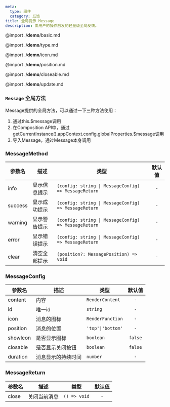 ```yaml
meta:
  type: 组件
  category: 反馈
title: 全局提示 Message
description: 由用户的操作触发的轻量级全局反馈。
```

@import ./__demo__/basic.md

@import ./__demo__/type.md

@import ./__demo__/icon.md

@import ./__demo__/position.md

@import ./__demo__/closeable.md

@import ./__demo__/update.md

### `Message` 全局方法

Message提供的全局方法，可以通过一下三种方法使用：
1. 通过this.$message调用
2. 在Composition API中，通过getCurrentInstance().appContext.config.globalProperties.$message调用
3. 导入Message，通过Message本身调用


### MessageMethod

|参数名|描述|类型|默认值|
|---|---|---|:---:|
|info|显示信息提示|`(config: string \| MessageConfig) => MessageReturn`|`-`|
|success|显示成功提示|`(config: string \| MessageConfig) => MessageReturn`|`-`|
|warning|显示警告提示|`(config: string \| MessageConfig) => MessageReturn`|`-`|
|error|显示错误提示|`(config: string \| MessageConfig) => MessageReturn`|`-`|
|clear|清空全部提示|`(position?: MessagePosition) => void`|`-`|



### MessageConfig

|参数名|描述|类型|默认值|
|---|---|---|:---:|
|content|内容|`RenderContent`|`-`|
|id|唯一id|`string`|`-`|
|icon|消息的图标|`RenderFunction`|`-`|
|position|消息的位置|`'top'\|'bottom'`|`-`|
|showIcon|是否显示图标|`boolean`|`false`|
|closable|是否显示关闭按钮|`boolean`|`false`|
|duration|消息显示的持续时间|`number`|`-`|



### MessageReturn

|参数名|描述|类型|默认值|
|---|---|---|:---:|
|close|关闭当前消息|`() => void`|`-`|



